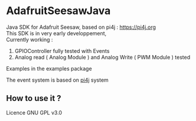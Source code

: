 # AdafruitSeesawJava
Java SDK for Adafruit Seesaw, based on pi4j : https://pi4j.org 
<br>This SDK is in very early developpement,
<br>
Currently working :
<br>
<ol>
<li>GPIOController fully tested with Events</li>
<li>Analog read ( Analog Module ) and Analog Write ( PWM Module ) tested</li>
</ol>
<p>Examples in the examples package</p>
<p>The event system is based on <a href="https://github.com/Pi4J/pi4j">pi4j</a> system</p>
<h2>How to use it ?</h2>

<p>Licence GNU GPL v3.0</p>